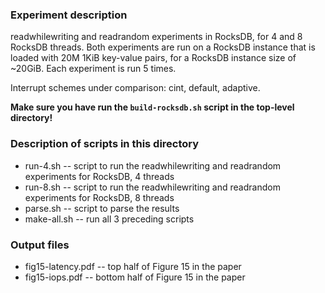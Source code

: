 ### Experiment description
readwhilewriting and readrandom experiments in RocksDB, for 4 and 8 RocksDB threads.
Both experiments are run on a RocksDB instance that is loaded with 20M 1KiB key-value pairs,
for a RocksDB instance size of ~20GiB.
Each experiment is run 5 times.

Interrupt schemes under comparison: cint, default, adaptive.

**Make sure you have run the `build-rocksdb.sh` script in the top-level directory!**

### Description of scripts in this directory
* run-4.sh		-- script to run the readwhilewriting and readrandom experiments for RocksDB, 4 threads
* run-8.sh		-- script to run the readwhilewriting and readrandom experiments for RocksDB, 8 threads
* parse.sh		-- script to parse the results
* make-all.sh		-- run all 3 preceding scripts

### Output files
* fig15-latency.pdf	-- top half of Figure 15 in the paper
* fig15-iops.pdf	-- bottom half of Figure 15 in the paper
